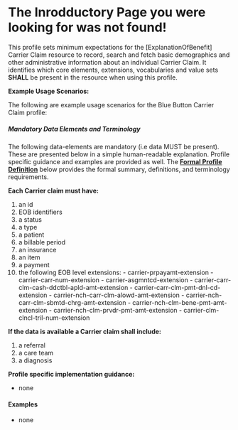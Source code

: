 # The Inrodductory Page you were looking for was not found!

This profile sets minimum expectations for the [ExplanationOfBenefit] Carrier Claim resource to record, search and fetch basic demographics and other administrative information about an individual Carrier Claim. It identifies which core elements, extensions, vocabularies and value sets **SHALL** be present in the resource when using this profile.


**Example Usage Scenarios:**

The following are example usage scenarios for the Blue Button Carrier Claim profile:


##### Mandatory Data Elements and Terminology


The following data-elements are mandatory (i.e data MUST be present). These are presented below in a simple human-readable explanation.  Profile specific guidance and examples are provided as well.  The [**Formal Profile Definition**](#profile) below provides the  formal summary, definitions, and  terminology requirements.  

**Each Carrier claim must have:**

 1. an id 
 2. EOB identifiers
 3. a status
 4. a type
 5. a patient
 6. a billable period
 7. an insurance
 8. an item
 9. a payment
 10. the following EOB level extensions:
 	- carrier-prpayamt-extension
 	- carrier-carr-num-extension
 	- carrier-asgmntcd-extension
 	- carrier-carr-clm-cash-ddctbl-apld-amt-extension
 	- carrier-carr-clm-pmt-dnl-cd-extension
 	- carrier-nch-carr-clm-alowd-amt-extension
 	- carrier-nch-carr-clm-sbmtd-chrg-amt-extension
 	- carrier-nch-clm-bene-pmt-amt-extension
 	- carrier-nch-clm-prvdr-pmt-amt-extension
 	- carrier-clm-clncl-tril-num-extension
 
**If the data is available a Carrier claim shall include:**

 1. a referral
 2. a care team
 3. a diagnosis

**Profile specific implementation guidance:**

* none

#### Examples

* none

